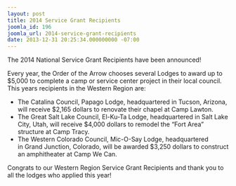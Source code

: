 ```yaml
---
layout: post
title: 2014 Service Grant Recipients
joomla_id: 196
joomla_url: 2014-service-grant-recipients
date: 2013-12-31 20:25:34.000000000 -07:00
---
```

<p>The 2014 National Service Grant Recipients have been announced!</p>
<p>Every year, the Order of the Arrow chooses several Lodges to award up to $5,000 to complete a camp or service center project in their local council. This years recipients in the Western Region are:</p>
<ul>
<li>The Catalina Council, Papago Lodge, headquartered in&nbsp;Tucson,&nbsp;Arizona, will receive $2,165 dollars to renovate their chapel at Camp Lawton.</li>
<li>The Great Salt Lake Council, El-Ku-Ta Lodge, headquartered in&nbsp;Salt Lake City,&nbsp;Utah, will receive $4,000 dollars to remodel the “Fort&nbsp;Area” structure at&nbsp;Camp&nbsp;Tracy.</li>
<li>The Western Colorado Council, Mic-O-Say Lodge, headquartered in&nbsp;Grand Junction,&nbsp;Colorado, will be awarded $3,250 dollars to construct an amphitheater at Camp We Can.</li>
</ul>
<p>Congrats to our Western Region Service Grant Recipients and thank you to all the lodges who applied this year!</p>
